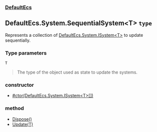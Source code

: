 ### [DefaultEcs](./DefaultEcs.md 'DefaultEcs')
## DefaultEcs.System.SequentialSystem&lt;T&gt; `type`
Represents a collection of [DefaultEcs.System.ISystem&lt;T&gt;](./DefaultEcs-System-ISystem-T-.md 'DefaultEcs.System.ISystem&lt;T&gt;') to update sequentially.
### Type parameters

<a name='DefaultEcs-System-SequentialSystem-T--T'></a>
`T`
>The type of the object used as state to update the systems.
### constructor
- [#ctor(DefaultEcs.System.ISystem&lt;T&gt;[])](./DefaultEcs-System-SequentialSystem-T---ctor(DefaultEcs-System-ISystem-T---).md 'DefaultEcs.System.SequentialSystem&lt;T&gt;.#ctor(DefaultEcs.System.ISystem&lt;T&gt;[])')
### method
- [Dispose()](./DefaultEcs-System-SequentialSystem-T--Dispose().md 'DefaultEcs.System.SequentialSystem&lt;T&gt;.Dispose()')
- [Update(T)](./DefaultEcs-System-SequentialSystem-T--Update(T).md 'DefaultEcs.System.SequentialSystem&lt;T&gt;.Update(T)')
